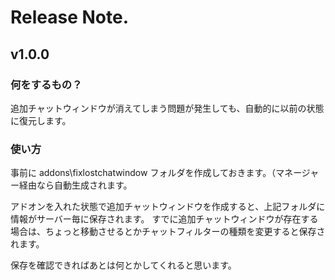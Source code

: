 # Release Note.

## v1.0.0

### 何をするもの？

追加チャットウィンドウが消えてしまう問題が発生しても、自動的に以前の状態に復元します。

### 使い方

事前に addons\fixlostchatwindow フォルダを作成しておきます。（マネージャー経由なら自動生成されます。

アドオンを入れた状態で追加チャットウィンドウを作成すると、上記フォルダに情報がサーバー毎に保存されます。
すでに追加チャットウィンドウが存在する場合は、ちょっと移動させるとかチャットフィルターの種類を変更すると保存されます。

保存を確認できればあとは何とかしてくれると思います。
